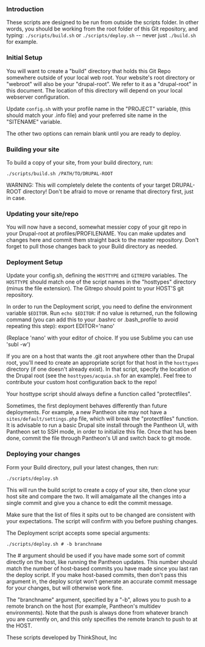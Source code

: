 ### Introduction
These scripts are designed to be run from outside the scripts folder. In other words, you should be working from the root folder of this Git repository, and typing:
```./scripts/build.sh``` or ```./scripts/deploy.sh``` -- never just ```./build.sh``` for example.

### Initial Setup
You will want to create a "build" directory that holds this Git Repo somewhere outside of your local web root. Your website's root directory or "webroot" will also be your "drupal-root". We refer to it as a "drupal-root" in this document. The location of this directory will depend on your local webserver configuration.

Update ```config.sh``` with your profile name in the "PROJECT" variable, (this should match your .info file) and your preferred site name in the "SITENAME" variable.

The other two options can remain blank until you are ready to deploy.

### Building your site
To build a copy of your site, from your build directory, run:

```./scripts/build.sh /PATH/TO/DRUPAL-ROOT```

WARNING: This will completely delete the contents of your target DRUPAL-ROOT directory! Don't be afraid to move or rename that directory first, just in case.

### Updating your site/repo
You will now have a second, somewhat messier copy of your git repo in your Drupal-root at profiles/PROFILENAME. You can make updates and changes here and commit them straight back to the master repository. Don't forget to pull those changes back to your Build directory as needed.

### Deployment Setup
Update your config.sh, defining the ```HOSTTYPE``` and ```GITREPO``` variables. The ```HOSTTYPE``` should match one of the script names in the "hosttypes" directory (minus the file extension). The Gitrepo should point to your HOST'S git repository.

In order to run the Deployment script, you need to define the environment variable ```$EDITOR```. Run ```echo $EDITOR```: if no value is returned, run the following command (you can add this to your .bashrc or .bash_profile to avoid repeating this step):
export EDITOR='nano'

(Replace 'nano' with your editor of choice. If you use Sublime you can use 'subl -w')

If you are on a host that wants the .git root anywhere other than the Drupal root, you'll need to create an appropriate script for that host in the  ```hosttypes``` directory (if one doesn't already exist). In that script, specify the location of the Drupal root (see the ```hosttypes/acquia.sh``` for an example). Feel free to contribute your custom host configuration back to the repo!

Your hosttype script should always define a function called "protectfiles".

Sometimes, the first deployment behaves differently than future deployments. For example, a new Pantheon site may not have a ```sites/default/settings.php``` file, which will break the "protectfiles" function. It is advisable to run a basic Drupal site install through the Pantheon UI, with Pantheon set to SSH mode, in order to initialize this file. Once that has been done, commit the file through Pantheon's UI and switch back to git mode.

### Deploying your changes
Form your Build directory, pull your latest changes, then run:

```./scripts/deploy.sh```

This will run the build script to create a copy of your site, then clone your host site and compare the two. It will amalgamate all the changes into a single commit and give you a chance to edit the commit message.

Make sure that the list of files it spits out to be changed are consistent with your expectations. The script will confirm with you before pushing changes.

The Deployment script accepts some special arguments:

```./scripts/deploy.sh # -b branchname```

The # argument should be used if you have made some sort of commit directly on the host, like running the Pantheon updates. This number should match the number of host-based commits you have made since you last ran the deploy script. If you make host-based commits, then don't pass this argument in, the deploy script won't generate an accurate commit message for your changes, but will otherwise work fine.

The "branchname" argument, specified by a "-b", allows you to push to a remote branch on the host (for example, Pantheon's multidev environments). Note that the push is always done from whatever branch you are currently on, and this only specifies the remote branch to push to at the HOST.

These scripts developed by ThinkShout, Inc
